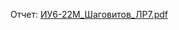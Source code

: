 Отчет:
[ИУ6-22М_Шаговитов_ЛР7.pdf](https://github.com/ShagMichail/PLfWwBD/files/14473603/6-22._._.7.pdf)
